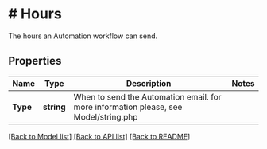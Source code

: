 # # Hours
The hours an Automation workflow can send.

## Properties 


Name | Type | Description | Notes
------------ | ------------- | ------------- | -------------
**Type**| **string** | When to send the Automation email. for more information please, see Model/string.php  |


[[Back to Model list]](../../README.md#models) [[Back to API list]](../../README.md#endpoints) [[Back to README]](../../README.md)

